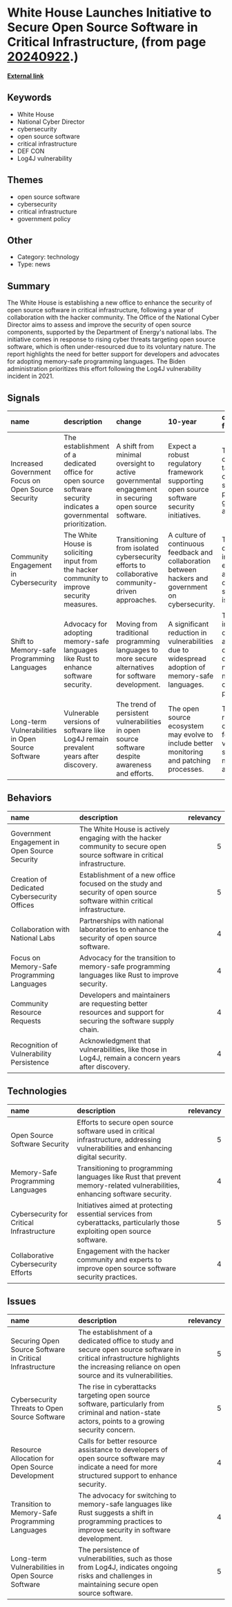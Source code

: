 # __White House Launches Initiative to Secure Open Source Software in Critical Infrastructure__, (from page [20240922](https://kghosh.substack.com/p/20240922).)

__[External link](https://cyberscoop.com/open-source-critical-infrastructure-def-con/)__



## Keywords

* White House
* National Cyber Director
* cybersecurity
* open source software
* critical infrastructure
* DEF CON
* Log4J vulnerability

## Themes

* open source software
* cybersecurity
* critical infrastructure
* government policy

## Other

* Category: technology
* Type: news

## Summary

The White House is establishing a new office to enhance the security of open source software in critical infrastructure, following a year of collaboration with the hacker community. The Office of the National Cyber Director aims to assess and improve the security of open source components, supported by the Department of Energy's national labs. The initiative comes in response to rising cyber threats targeting open source software, which is often under-resourced due to its voluntary nature. The report highlights the need for better support for developers and advocates for adopting memory-safe programming languages. The Biden administration prioritizes this effort following the Log4J vulnerability incident in 2021.

## Signals

| name                                               | description                                                                                                        | change                                                                                              | 10-year                                                                                             | driving-force                                                                                     |   relevancy |
|:---------------------------------------------------|:-------------------------------------------------------------------------------------------------------------------|:----------------------------------------------------------------------------------------------------|:----------------------------------------------------------------------------------------------------|:--------------------------------------------------------------------------------------------------|------------:|
| Increased Government Focus on Open Source Security | The establishment of a dedicated office for open source software security indicates a governmental prioritization. | A shift from minimal oversight to active governmental engagement in securing open source software.  | Expect a robust regulatory framework supporting open source software security initiatives.          | The rise in cyberattacks targeting open source software is prompting government action.           |           4 |
| Community Engagement in Cybersecurity              | The White House is soliciting input from the hacker community to improve security measures.                        | Transitioning from isolated cybersecurity efforts to collaborative community-driven approaches.     | A culture of continuous feedback and collaboration between hackers and government on cybersecurity. | The need for diverse insights and expertise to address complex security issues.                   |           4 |
| Shift to Memory-safe Programming Languages         | Advocacy for adopting memory-safe languages like Rust to enhance software security.                                | Moving from traditional programming languages to more secure alternatives for software development. | A significant reduction in vulnerabilities due to widespread adoption of memory-safe languages.     | The increasing complexity and threats of cyberattacks necessitating more secure coding practices. |           3 |
| Long-term Vulnerabilities in Open Source Software  | Vulnerable versions of software like Log4J remain prevalent years after discovery.                                 | The trend of persistent vulnerabilities in open source software despite awareness and efforts.      | The open source ecosystem may evolve to include better monitoring and patching processes.           | The recognition of the need for ongoing vigilance in software maintenance and updates.            |           5 |

## Behaviors

| name                                          | description                                                                                                               |   relevancy |
|:----------------------------------------------|:--------------------------------------------------------------------------------------------------------------------------|------------:|
| Government Engagement in Open Source Security | The White House is actively engaging with the hacker community to secure open source software in critical infrastructure. |           5 |
| Creation of Dedicated Cybersecurity Offices   | Establishment of a new office focused on the study and security of open source software within critical infrastructure.   |           5 |
| Collaboration with National Labs              | Partnerships with national laboratories to enhance the security of open source software.                                  |           4 |
| Focus on Memory-Safe Programming Languages    | Advocacy for the transition to memory-safe programming languages like Rust to improve security.                           |           4 |
| Community Resource Requests                   | Developers and maintainers are requesting better resources and support for securing the software supply chain.            |           4 |
| Recognition of Vulnerability Persistence      | Acknowledgment that vulnerabilities, like those in Log4J, remain a concern years after discovery.                         |           4 |

## Technologies

| name                                      | description                                                                                                                        |   relevancy |
|:------------------------------------------|:-----------------------------------------------------------------------------------------------------------------------------------|------------:|
| Open Source Software Security             | Efforts to secure open source software used in critical infrastructure, addressing vulnerabilities and enhancing digital security. |           5 |
| Memory-Safe Programming Languages         | Transitioning to programming languages like Rust that prevent memory-related vulnerabilities, enhancing software security.         |           4 |
| Cybersecurity for Critical Infrastructure | Initiatives aimed at protecting essential services from cyberattacks, particularly those exploiting open source software.          |           5 |
| Collaborative Cybersecurity Efforts       | Engagement with the hacker community and experts to improve open source software security practices.                               |           4 |

## Issues

| name                                                     | description                                                                                                                                                                            |   relevancy |
|:---------------------------------------------------------|:---------------------------------------------------------------------------------------------------------------------------------------------------------------------------------------|------------:|
| Securing Open Source Software in Critical Infrastructure | The establishment of a dedicated office to study and secure open source software in critical infrastructure highlights the increasing reliance on open source and its vulnerabilities. |           5 |
| Cybersecurity Threats to Open Source Software            | The rise in cyberattacks targeting open source software, particularly from criminal and nation-state actors, points to a growing security concern.                                     |           5 |
| Resource Allocation for Open Source Development          | Calls for better resource assistance to developers of open source software may indicate a need for more structured support to enhance security.                                        |           4 |
| Transition to Memory-Safe Programming Languages          | The advocacy for switching to memory-safe languages like Rust suggests a shift in programming practices to improve security in software development.                                   |           4 |
| Long-term Vulnerabilities in Open Source Software        | The persistence of vulnerabilities, such as those from Log4J, indicates ongoing risks and challenges in maintaining secure open source software.                                       |           5 |